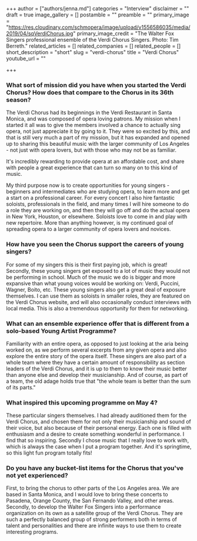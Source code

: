 +++
author = ["authors/jenna.md"]
categories = "Interview"
disclaimer = ""
draft = true
image_gallery = []
postamble = ""
preamble = ""
primary_image = "https://res.cloudinary.com/schmopera/image/upload/v1556586035/media/2019/04/sqVerdiChorus.jpg"
primary_image_credit = "The Walter Fox Singers professional ensemble of the Verdi Chorus Singers. Photo: Tim Berreth."
related_articles = []
related_companies = []
related_people = []
short_description = "short"
slug = "verdi-chorus"
title = "Verdi Chorus"
youtube_url = ""

+++
### What sort of mission did you have when you started the Verdi Chorus? How does that compare to the Chorus in its 36th season?

The Verdi Chorus had its beginnings in the Verdi Restaurant in Santa Monica, and was composed of opera loving patrons. My mission when I started it all was to give the members involved a chance to actually sing opera, not just appreciate it by going to it. They were so excited by this, and that is still very much a part of my mission, but it has expanded and opened up to sharing this beautiful music with the larger community of Los Angeles - not just with opera lovers, but with those who may not be as familiar.

It's incredibly rewarding to provide opera at an affordable cost, and share with people a great experience that can turn so many on to this kind of music.  

My third purpose now is to create opportunities for young singers - beginners and intermediates who are studying opera, to learn more and get a start on a professional career.  For every concert I also hire fantastic soloists, professionals in the field, and many times I will hire someone to do a role they are working on, and then they will go off and do the actual opera in New York, Houston, or elsewhere. Soloists love to come in and play with new repertoire. More than anything however, is my continued goal of spreading opera to a larger community of opera lovers and novices. 

### How have you seen the Chorus support the careers of young singers?

For some of my singers this is their first paying job, which is great!  Secondly, these young singers get exposed to a lot of music they would not be performing in school.  Much of the music we do is bigger and more expansive than what young voices would be working on: Verdi, Puccini, Wagner, Boito, etc. These young singers also get a great deal of exposure themselves. I can use them as soloists in smaller roles, they are featured on the Verdi Chorus website, and will also occasionally conduct interviews with local media. This is also a tremendous opportunity for them for networking.  

### What can an ensemble experience offer that is different from a solo-based Young Artist Programme?

Familiarity with an entire opera, as opposed to just looking at the aria being worked on, as we perform several excerpts from any given opera and also explore the entire story of the opera itself. These singers are also part of a whole team where they have a certain amount of responsibility as section leaders of the Verdi Chorus, and it is up to them to know their music better than anyone else and develop their musicianship. And of course, as part of a team, the old adage holds true that "the whole team is better than the sum of its parts."

### What inspired this upcoming programme on May 4?

These particular singers themselves. I had already auditioned them for the Verdi Chorus, and chosen them for not only their musicianship and sound of their voice, but also because of their personal energy.  Each one is filled with enthusiasm and a desire to create something wonderful in performance. I find that so inspiring. Secondly I chose music that I really love to work with, which is always the case when I put a program together.  And it's springtime, so this light fun program totally fits!

### Do you have any bucket-list items for the Chorus that you've not yet experienced?

First, to bring the chorus to other parts of the Los Angeles area. We are based in Santa Monica, and I would love to bring these concerts to Pasadena, Orange County, the San Fernando Valley, and other areas.  Secondly, to develop the Walter Fox Singers into a performance organization on its own as a satellite group of the Verdi Chorus.  They are such a perfectly balanced group of strong performers both in terms of talent and personalities and there are infinite ways to use them to create interesting programs.